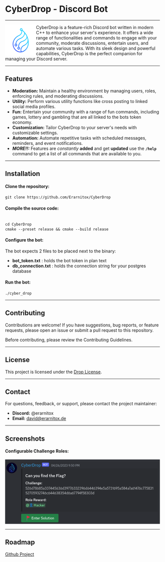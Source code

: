 # CyberDrop - Discord Bot
---
<img src="res/logo.png" width="20%" align="left"></img>

CyberDrop is a feature-rich Discord bot written in modern C++ to enhance your server's experience. It offers a wide range of functionalities and commands to engage with your community, moderate discussions, entertain users, and automate various tasks. With its sleek design and powerful capabilities, CyberDrop is the perfect companion for managing your Discord server.

---

## Features

- **Moderation:** Maintain a healthy environment by managing users, roles, enforcing rules, and moderating discussions.
- **Utility:** Perform various utility functions like cross posting to linked social media profiles.
- **Fun:** Entertain your community with a range of fun commands, including games, lottery and gambling that are all linked to the bots token economy.
- **Customization:** Tailor CyberDrop to your server's needs with customizable settings.
- **Automation:** Automate repetitive tasks with scheduled messages, reminders, and event notifications.
- ***MORE!!:*** Features are *constantly* **added** and get **updated** use the **`/help`** command to get a list of all commands that are available to you.

---

## Installation

#### Clone the repository:

```shell
git clone https://github.com/Erarnitox/CyberDrop
```

#### Compile the source code:

```shell

cd CyberDrop
cmake --preset release && cmake --build release
```

#### Configure the bot:

The bot expects 2 files to be placed next to the binary:
- **bot_token.txt** : holds the bot token in plan text
- **db_connection.txt** : holds the connection string for your postgres database


#### Run the bot:

```shell
./cyber_drop
```

---

## Contributing

Contributions are welcome! If you have suggestions, bug reports, or feature requests, please open an issue or submit a pull request to this repository.

Before contributing, please review the Contributing Guidelines.

---

## License

This project is licensed under the [Drop License](https://github.com/DropSoftCommunity/DropKit/blob/main/LICENSE/DROP_LICENSE.TXT).

---

## Contact

For questions, feedback, or support, please contact the project maintainer:

- **Discord:** @erarnitox
- **Email:** david@erarnitox.de

---

## Screenshots

#### Configurable Challenge Roles:
![challenge_role](res/challenge_role.png)

---

## Roadmap
[Github Project](https://github.com/users/Erarnitox/projects/1/views/1)